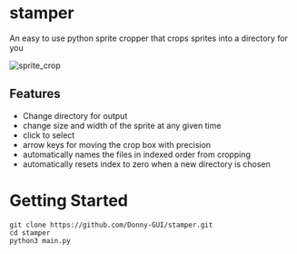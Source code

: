 # stamper

An easy to use python sprite cropper that crops sprites into a directory for you

![sprite_crop](https://github.com/Donny-GUI/stamper/assets/108424001/f29202b2-0489-4217-8fd8-8a9a7b09b506)

## Features
- Change directory for output
- change size and width of the sprite at any given time
- click to select
- arrow keys for moving the crop box with precision
- automatically names the files in indexed order from cropping
- automatically resets index to zero when a new directory is chosen

# Getting Started

```Shell
git clone https://github.com/Donny-GUI/stamper.git
cd stamper
python3 main.py

```
